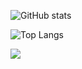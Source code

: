 ![GitHub stats](https://github-readme-stats.vercel.app/api?username=Pjiwm&show_icons=true&theme=dark?count_private=true)

![Top Langs](https://github-readme-stats.vercel.app/api/top-langs/?username=Pjiwm&theme=dark)

![](https://visitor-badge.laobi.icu/badge?page_id=Pjiwm.Pjiwm)



